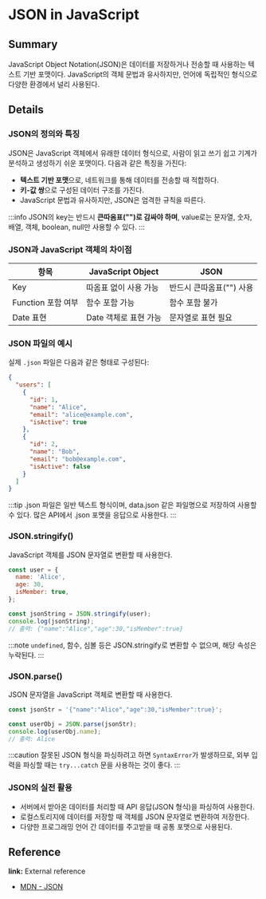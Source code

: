 # JSON in JavaScript

## Summary

JavaScript Object Notation(JSON)은 데이터를 저장하거나 전송할 때 사용하는 텍스트 기반 포맷이다. JavaScript의 객체 문법과 유사하지만, 언어에 독립적인 형식으로 다양한 환경에서 널리 사용된다.

## Details

### JSON의 정의와 특징

JSON은 JavaScript 객체에서 유래한 데이터 형식으로, 사람이 읽고 쓰기 쉽고 기계가 분석하고 생성하기 쉬운 포맷이다. 다음과 같은 특징을 가진다:

- **텍스트 기반 포맷**으로, 네트워크를 통해 데이터를 전송할 때 적합하다.
- **키-값 쌍**으로 구성된 데이터 구조를 가진다.
- JavaScript 문법과 유사하지만, JSON은 엄격한 규칙을 따른다.

:::info JSON의 key는 반드시 **큰따옴표("")로 감싸야 하며**, value로는 문자열, 숫자, 배열, 객체, boolean, null만 사용할 수 있다. :::

### JSON과 JavaScript 객체의 차이점

| 항목               | JavaScript Object     | JSON                     |
| ------------------ | --------------------- | ------------------------ |
| Key                | 따옴표 없이 사용 가능 | 반드시 큰따옴표("") 사용 |
| Function 포함 여부 | 함수 포함 가능        | 함수 포함 불가           |
| Date 표현          | Date 객체로 표현 가능 | 문자열로 표현 필요       |

### JSON 파일의 예시

실제 `.json` 파일은 다음과 같은 형태로 구성된다:

```json
{
  "users": [
    {
      "id": 1,
      "name": "Alice",
      "email": "alice@example.com",
      "isActive": true
    },
    {
      "id": 2,
      "name": "Bob",
      "email": "bob@example.com",
      "isActive": false
    }
  ]
}
```

:::tip .json 파일은 일반 텍스트 형식이며, data.json 같은 파일명으로 저장하여 사용할 수 있다. 많은 API에서 .json 포맷을 응답으로 사용한다. :::

### JSON.stringify()

JavaScript 객체를 JSON 문자열로 변환할 때 사용한다.

```js
const user = {
  name: 'Alice',
  age: 30,
  isMember: true,
};

const jsonString = JSON.stringify(user);
console.log(jsonString);
// 출력: {"name":"Alice","age":30,"isMember":true}
```

:::note `undefined`, 함수, 심볼 등은 JSON.stringify로 변환할 수 없으며, 해당 속성은 누락된다. :::

### JSON.parse()

JSON 문자열을 JavaScript 객체로 변환할 때 사용한다.

```js
const jsonStr = '{"name":"Alice","age":30,"isMember":true}';

const userObj = JSON.parse(jsonStr);
console.log(userObj.name);
// 출력: Alice
```

:::caution 잘못된 JSON 형식을 파싱하려고 하면 `SyntaxError`가 발생하므로, 외부 입력을 파싱할 때는 `try...catch` 문을 사용하는 것이 좋다. :::

### JSON의 실전 활용

- 서버에서 받아온 데이터를 처리할 때 API 응답(JSON 형식)을 파싱하여 사용한다.
- 로컬스토리지에 데이터를 저장할 때 객체를 JSON 문자열로 변환하여 저장한다.
- 다양한 프로그래밍 언어 간 데이터를 주고받을 때 공통 포맷으로 사용된다.

## Reference

**link:** External reference

- [MDN - JSON](https://developer.mozilla.org/en-US/docs/Learn_web_development/Core/Scripting/JSON)
